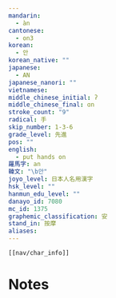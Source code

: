 ```yaml
---
mandarin:
  - àn
cantonese:
  - on3
korean:
  - 안
korean_native: ""
japanese:
  - AN
japanese_nanori: ""
vietnamese:
middle_chinese_initial: ʔ
middle_chinese_final: ɑn
stroke_count: "9"
radical: 手
skip_number: 1-3-6
grade_level: 先進
pos: ""
english:
  - put hands on
羅馬字: an
韓文: "\b안"
joyo_level: 日本人名用漢字
hsk_level: ""
hanmun_edu_level: ""
danayo_id: 7080
mc_id: 1375
graphemic_classification: 安
stand_in: 按摩
aliases:
---
```

```meta-bind-embed
[[nav/char_info]]
```

# Notes
